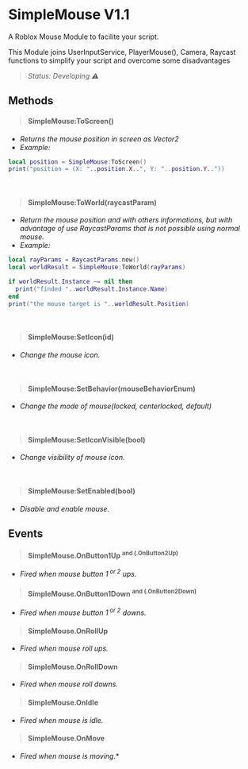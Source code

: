 # SimpleMouse V1.1
A Roblox Mouse Module to facilite your script.

This Module joins UserInputService, PlayerMouse(), Camera, Raycast functions to simplify your script and overcome some disadvantages

> *Status: Developing ⚠️*

## Methods

> #### **SimpleMouse:ToScreen()**
+ *Returns the mouse position in screen as Vector2*
+ *Example:*
```lua
local position = SimpleMouse:ToScreen()
print("position = (X: "..position.X..", Y: "..position.Y.."))
```
<br>

> #### **SimpleMouse:ToWorld(raycastParam)**
+ *Return the mouse position and with others informations, but with advantage of use RaycastParams that is not possible using normal mouse.*
+ *Example:*
```lua
local rayParams = RaycastParams.new()
local worldResult = SimpleMouse:ToWorld(rayParams)

if worldResult.Instance ~= nil then
  print("finded "..worldResult.Instance.Name)
end
print("the mouse target is "..worldResult.Position)
```
<br>


> #### **SimpleMouse:SetIcon(id)**
+ *Change the mouse icon.*
<br>

> #### **SimpleMouse:SetBehavior(mouseBehaviorEnum)**
+ *Change the mode of mouse(locked, centerlocked, default)*
<br>

> #### **SimpleMouse:SetIconVisible(bool)**
+ *Change visibility of mouse icon.*
<br>

> #### **SimpleMouse:SetEnabled(bool)**
+ *Disable and enable mouse.*

## Events
> #### **SimpleMouse.OnButton1Up** <sup>and (.OnButton2Up)</sup>
+ *Fired when mouse button 1<sup> or 2</sup> ups.*

> #### **SimpleMouse.OnButton1Down** <sup>and (.OnButton2Down)</sup>
+ *Fired when mouse button 1<sup> or 2</sup> downs.*

> #### **SimpleMouse.OnRollUp**
+ *Fired when mouse roll ups.*

> #### **SimpleMouse.OnRollDown**
+ *Fired when mouse roll downs.*

> #### **SimpleMouse.OnIdle**
+ *Fired when mouse is idle.*

> #### **SimpleMouse.OnMove**
+ *Fired when mouse is moving.**

